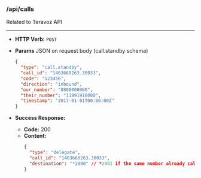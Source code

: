 ### /api/calls 

Related to Teravoz API

----
  * **HTTP Verb:** `POST`
  
  * **Params** 
    JSON on request body (call.standby schema)
    ```json
    {
      "type": "call.standby",
      "call_id": "1463669263.30033",
      "code": "123456",
      "direction": "inbound",
      "our_number": "0800000000",
      "their_number": "11991910000",
      "timestamp": "2017-01-01T00:00:00Z"
    }
    ```
  * **Success Response:**

    * **Code:** 200 <br />
    * **Content:** 
        ```json
        {
          "type": "delegate",
          "call_id": "1463669263.30033",
          "destination": "*2900" // *2901 if the same number already called
        }
        ```
